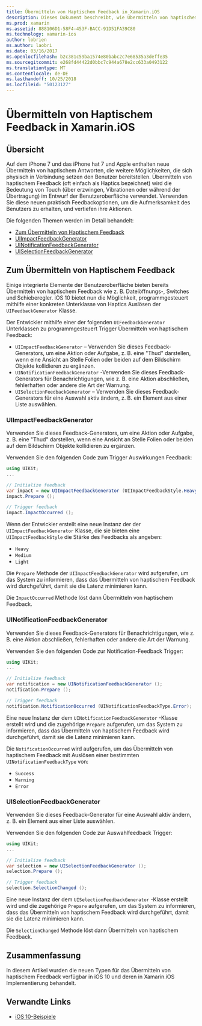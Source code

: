 ```yaml
---
title: Übermitteln von Haptischem Feedback in Xamarin.iOS
description: Dieses Dokument beschreibt, wie Übermitteln von haptischem Feedback in einer Xamarin.iOS-app bereitgestellt wird. Es wird erläutert, UIImpactFeedbackGenerator UINotificationFeedbackGenerator und UISelectionFeedbackGenerator.
ms.prod: xamarin
ms.assetid: 888106D1-58F4-453F-BACC-91D51FA39C80
ms.technology: xamarin-ios
author: lobrien
ms.author: laobri
ms.date: 03/16/2017
ms.openlocfilehash: b2c381c59ba1574e80babc2c7e68535a3deffe35
ms.sourcegitcommit: e268fd44422d0bbc7c944a678e2cc633a0493122
ms.translationtype: MT
ms.contentlocale: de-DE
ms.lasthandoff: 10/25/2018
ms.locfileid: "50123127"
---
```

# <a name="providing-haptic-feedback-in-xamarinios"></a>Übermitteln von Haptischem Feedback in Xamarin.iOS

<a name="Overview" />

## <a name="overview"></a>Übersicht

Auf dem iPhone 7 und das iPhone hat 7 und Apple enthalten neue Übermitteln von haptischem Antworten, die weitere Möglichkeiten, die sich physisch in Verbindung setzen den Benutzer bereitstellen. Übermitteln von haptischem Feedback (oft einfach als Haptics bezeichnet) wird die Bedeutung von Touch (über erzwingen, Vibrationen oder während der Übertragung) im Entwurf der Benutzeroberfläche verwendet. Verwenden Sie diese neuen praktisch Feedbackoptionen, um die Aufmerksamkeit des Benutzers zu erhalten, und vertiefen ihre Aktionen.

Die folgenden Themen werden im Detail behandelt:

- [Zum Übermitteln von Haptischem Feedback](#About-Haptic-Feedback)
- [UIImpactFeedbackGenerator](#UIImpactFeedbackGenerator)
- [UINotificationFeedbackGenerator](#UINotificationFeedbackGenerator)
- [UISelectionFeedbackGenerator](#UISelectionFeedbackGenerator)

<a name="About-Haptic-Feedback" />

## <a name="about-haptic-feedback"></a>Zum Übermitteln von Haptischem Feedback

Einige integrierte Elemente der Benutzeroberfläche bieten bereits Übermitteln von haptischem Feedback wie z. B. Dateiöffnungs-, Switches und Schieberegler. iOS 10 bietet nun die Möglichkeit, programmgesteuert mithilfe einer konkreten Unterklasse von Haptics Auslösen der `UIFeedbackGenerator` Klasse.

Der Entwickler mithilfe einer der folgenden `UIFeedbackGenerator` Unterklassen zu programmgesteuert Trigger Übermitteln von haptischem Feedback:

- `UIImpactFeedbackGenerator` – Verwenden Sie dieses Feedback-Generators, um eine Aktion oder Aufgabe, z. B. eine "Thud" darstellen, wenn eine Ansicht an Stelle Folien oder beiden auf dem Bildschirm Objekte kollidieren zu ergänzen.
- `UINotificationFeedbackGenerator` -Verwenden Sie dieses Feedback-Generators für Benachrichtigungen, wie z. B. eine Aktion abschließen, fehlerhaften oder andere die Art der Warnung.
- `UISelectionFeedbackGenerator` – Verwenden Sie dieses Feedback-Generators für eine Auswahl aktiv ändern, z. B. ein Element aus einer Liste auswählen.

<a name="UIImpactFeedbackGenerator" />

### <a name="uiimpactfeedbackgenerator"></a>UIImpactFeedbackGenerator

Verwenden Sie dieses Feedback-Generators, um eine Aktion oder Aufgabe, z. B. eine "Thud" darstellen, wenn eine Ansicht an Stelle Folien oder beiden auf dem Bildschirm Objekte kollidieren zu ergänzen.

Verwenden Sie den folgenden Code zum Trigger Auswirkungen Feedback:

```csharp
using UIKit;
...

// Initialize feedback
var impact = new UIImpactFeedbackGenerator (UIImpactFeedbackStyle.Heavy);
impact.Prepare ();

// Trigger feedback
impact.ImpactOccurred ();
```

Wenn der Entwickler erstellt eine neue Instanz der der `UIImpactFeedbackGenerator` Klasse, die sie bieten eine `UIImpactFeedbackStyle` die Stärke des Feedbacks als angeben:

- `Heavy`
- `Medium`
- `Light`

Die `Prepare` Methode der `UIImpactFeedbackGenerator` wird aufgerufen, um das System zu informieren, dass das Übermitteln von haptischem Feedback wird durchgeführt, damit sie die Latenz minimieren kann.

Die `ImpactOccurred` Methode löst dann Übermitteln von haptischem Feedback.

<a name="UINotificationFeedbackGenerator" />

### <a name="uinotificationfeedbackgenerator"></a>UINotificationFeedbackGenerator

Verwenden Sie dieses Feedback-Generators für Benachrichtigungen, wie z. B. eine Aktion abschließen, fehlerhaften oder andere die Art der Warnung.

Verwenden Sie den folgenden Code zur Notification-Feedback Trigger:

```csharp
using UIKit;
...

// Initialize feedback
var notification = new UINotificationFeedbackGenerator ();
notification.Prepare ();

// Trigger feedback
notification.NotificationOccurred (UINotificationFeedbackType.Error);
```

Eine neue Instanz der dem `UINotificationFeedbackGenerator` -Klasse erstellt wird und die zugehörige `Prepare` aufgerufen, um das System zu informieren, dass das Übermitteln von haptischem Feedback wird durchgeführt, damit sie die Latenz minimieren kann.

Die `NotificationOccurred` wird aufgerufen, um das Übermitteln von haptischem Feedback mit Auslösen einer bestimmten `UINotificationFeedbackType` von:

- `Success`
- `Warning`
- `Error`

<a name="UISelectionFeedbackGenerator" />

### <a name="uiselectionfeedbackgenerator"></a>UISelectionFeedbackGenerator

Verwenden Sie dieses Feedback-Generator für eine Auswahl aktiv ändern, z. B. ein Element aus einer Liste auswählen.

Verwenden Sie den folgenden Code zur Auswahlfeedback Trigger:

```csharp
using UIKit;
...

// Initialize feedback
var selection = new UISelectionFeedbackGenerator ();
selection.Prepare ();

// Trigger feedback
selection.SelectionChanged ();
```

Eine neue Instanz der dem `UISelectionFeedbackGenerator` -Klasse erstellt wird und die zugehörige `Prepare` aufgerufen, um das System zu informieren, dass das Übermitteln von haptischem Feedback wird durchgeführt, damit sie die Latenz minimieren kann.

Die `SelectionChanged` Methode löst dann Übermitteln von haptischem Feedback.

## <a name="summary"></a>Zusammenfassung

In diesem Artikel wurden die neuen Typen für das Übermitteln von haptischem Feedback verfügbar in iOS 10 und deren in Xamarin.iOS Implementierung behandelt.

## <a name="related-links"></a>Verwandte Links

- [iOS 10-Beispiele](https://developer.xamarin.com/samples/ios/iOS10/)
